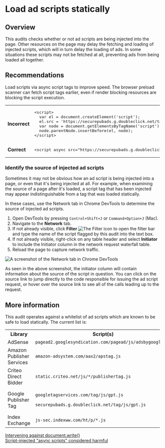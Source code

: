 # Load ad scripts statically

## Overview

This audits checks whether or not ad scripts are being injected into the page.
Other resources on the page may delay the fetching and loading of injected
scripts, which will in turn delay the loading of ads. In some situations these
scripts may not be fetched at all, preventing ads from being loaded all
together.

## Recommendations

Load scripts via async script tags to improve speed. The browser preload scanner
can fetch script tags earlier, even if render blocking resources are blocking
the script execution.

<table class="details responsive">
  <tr>
    <td><strong>Incorrect</strong></td>
    <td>
<pre class="prettyprint lang-html">&lt;script&gt;
  var el = document.createElement('script');
  el.src = 'https://securepubads.g.doubleclick.net/tag/js/gpt.js';
  var node = document.getElementsByTagName('script')[0];
  node.parentNode.insertBefore(el, node);
&lt;/script&gt;</pre>
    </td>
  </tr>
  <tr>
    <td><strong>Correct</strong></td>
    <td>
<pre class="prettyprint lang-html">&lt;script async src="https://securepubads.g.doubleclick.net/tag/js/gpt.js"&gt;&lt;/script&gt;</pre>
    </td>
  </tr>
</table>

### Identify the source of injected ad scripts

Sometimes it may not be obvious how an ad script is being injected into a page,
or even that it's being injected at all. For example, when examining the source
of a page after it's loaded, a script tag that has been injected may appear
indistinguishable from a tag that was loaded statically.

In these cases, use the Network tab in Chrome DevTools to determine the source
of injected ad scripts.

1. Open DevTools by pressing `Control+Shift+J` or `Command+Option+J` (Mac).
1. Navigate to the **Network** tab.
1. If not already visible, click **Filter**
   ![The Filter icon](./images/filter.png) to open the filter bar and type the
   name of the script flagged by this audit into the text box.
1. If not already visible, right-click on any table header and select
   **Initiator** to include the Initiator column in the network request
   waterfall table.
1. Reload the page to capture network traffic.

![A screenshot of the Network tab in Chrome DevTools](./images/script-injected-tags-devtools.png)

As seen in the above screenshot, the initiator column will contain information
about the source of the script in question. You can click on the source link to
jump directly to the code responsible for issuing the ad script request, or
hover over the source link to see all of the calls leading up to the request.

## More information

This audit operates against a whitelist of ad scripts which are known to be safe
to load statically. The current list is:

<table>
  <tr>
    <th>Library</th>
    <th>Script(s)</th>
  </tr>
  <tr>
    <td>AdSense</td>
    <td>
      <code>pagead2.googlesyndication.com/pagead/js/adsbygoogle.js</code>
    </td>
  </tr>
  <tr>
    <td>Amazon Publisher Services</td>
    <td>
      <code>amazon-adsystem.com/aax2/apstag.js</code>
    </td>
  </tr>
  <tr>
    <td>Criteo Direct Bidder</td>
    <td>
      <code>static.criteo.net/js/*/publishertag.js</code>
    </td>
  </tr>
  <tr>
    <td>Google Publisher Tag</td>
    <td>
      <p><code>googletagservices.com/tag/js/gpt.js</code></p>
      <p><code>securepubads.g.doubleclick.net/tag/js/gpt.js</code></p>
    </td>
  </tr>
  <tr>
    <td>Index Exchange</td>
    <td>
      <code>js-sec.indexww.com/ht/p/*.js</code>
    </td>
  </tr>
</table>

[Intervening against document.write()](https://developers.google.com/web/updates/2016/08/removing-document-write)  
[Script-injected "async scripts" considered harmful](https://www.igvita.com/2014/05/20/script-injected-async-scripts-considered-harmful/)
